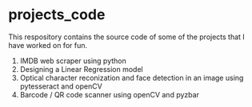 # projects_code
This respository contains the source code of some of the projects that I have worked on for fun.

1) IMDB web scraper using python
2) Designing a Linear Regression model
3) Optical character reconization and face detection in an image using pytesseract and openCV
4) Barcode / QR code scanner using openCV and pyzbar
